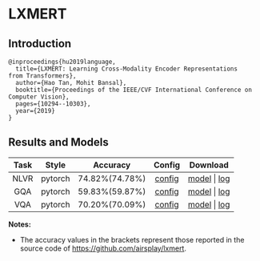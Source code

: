 # LXMERT

## Introduction

```
@inproceedings{hu2019language,
  title={LXMERT: Learning Cross-Modality Encoder Representations
from Transformers},
  author={Hao Tan, Mohit Bansal},
  booktitle={Proceedings of the IEEE/CVF International Conference on Computer Vision},
  pages={10294--10303},
  year={2019}
}
```

## Results and Models

| Task |  Style  |    Accuracy    |                            Config                            |                           Download                           |
| :--: | :-----: | :------------: | :----------------------------------------------------------: | :----------------------------------------------------------: |
| NLVR | pytorch | 74.82%(74.78%) | [config](https://mega.nz/file/WCpyGaqJ#akkYswi2LrRJk-EApR9G6lofQqGyKH24ara2oEyyPOU) | [model](https://mega.nz/file/CbowQCBK#mGZVUSVIggDtZ5pmI_Pg6CXfYTS626U0YzkqeSAfyKk) &#124; [log](https://mega.nz/file/2DhEVQQJ#oZO89gYobjKexnB1AisfCv06tzpw3UIEIgAcgZK5_tA) |
| GQA  | pytorch | 59.83%(59.87%) | [config](https://mega.nz/file/ye4ElQDA#8gqxPWdtBvLabJP_u2J7gZf6_W38o-a9-4mLpDqhTPc) | [model](https://mega.nz/file/7ewiECwA#Jb88_dtwac6a2p37DBeSoXD0kKXnmbXUsG0oEECk0ps) &#124; [log](https://mega.nz/file/eTgGRK6K#aMEvjSR3SxXE7SyttF_ANuhoG6Q8LNPA5z5fvmB9IV4) |
| VQA  | pytorch | 70.20%(70.09%) | [config](https://mega.nz/file/DPoUUIpb#g11gzZ0dfFG2e1KddvI6Q5axirtgy06jCpYTAXMLAZo) | [model](https://mega.nz/file/OW5GEIxb#TeXyG2OhV8ZoQ2ESGZOyhONlK0B9p0qwG4bBSkyIX0c) &#124; [log](https://mega.nz/file/6Cog0YDC#TS3Btj4_COSjzLV1v6t3Px0KsOSHZyO27eDLNrNXMzk) |

**Notes:**

- The accuracy values in the brackets represent those reported in the source code of https://github.com/airsplay/lxmert.
